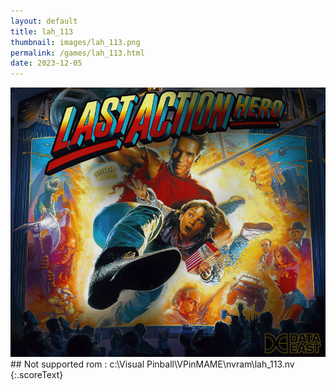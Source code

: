 ```yaml
---
layout: default
title: lah_113
thumbnail: images/lah_113.png
permalink: /games/lah_113.html
date: 2023-12-05
---
```


<img src="../images/lah_113.png" class="gameThumbnail img-fluid mx-auto align-middle">
## Not supported rom : c:\Visual Pinball\VPinMAME\nvram\lah_113.nv
{:.scoreText}


